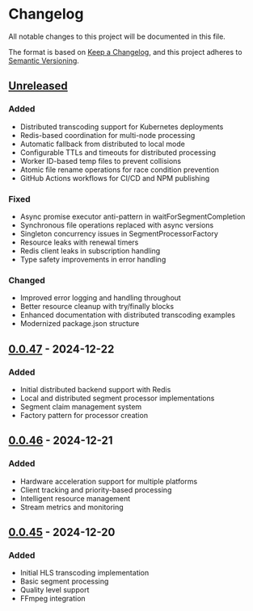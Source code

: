 # Changelog

All notable changes to this project will be documented in this file.

The format is based on [Keep a Changelog](https://keepachangelog.com/en/1.0.0/),
and this project adheres to [Semantic Versioning](https://semver.org/spec/v2.0.0.html).

## [Unreleased]

### Added
- Distributed transcoding support for Kubernetes deployments
- Redis-based coordination for multi-node processing
- Automatic fallback from distributed to local mode
- Configurable TTLs and timeouts for distributed processing
- Worker ID-based temp files to prevent collisions
- Atomic file rename operations for race condition prevention
- GitHub Actions workflows for CI/CD and NPM publishing

### Fixed
- Async promise executor anti-pattern in waitForSegmentCompletion
- Synchronous file operations replaced with async versions
- Singleton concurrency issues in SegmentProcessorFactory
- Resource leaks with renewal timers
- Redis client leaks in subscription handling
- Type safety improvements in error handling

### Changed
- Improved error logging and handling throughout
- Better resource cleanup with try/finally blocks
- Enhanced documentation with distributed transcoding examples
- Modernized package.json structure

## [0.0.47] - 2024-12-22

### Added
- Initial distributed backend support with Redis
- Local and distributed segment processor implementations
- Segment claim management system
- Factory pattern for processor creation

## [0.0.46] - 2024-12-21

### Added
- Hardware acceleration support for multiple platforms
- Client tracking and priority-based processing
- Intelligent resource management
- Stream metrics and monitoring

## [0.0.45] - 2024-12-20

### Added
- Initial HLS transcoding implementation
- Basic segment processing
- Quality level support
- FFmpeg integration

[Unreleased]: https://github.com/eleven-am/transcoder/compare/v0.0.47...HEAD
[0.0.47]: https://github.com/eleven-am/transcoder/compare/v0.0.46...v0.0.47
[0.0.46]: https://github.com/eleven-am/transcoder/compare/v0.0.45...v0.0.46
[0.0.45]: https://github.com/eleven-am/transcoder/releases/tag/v0.0.45